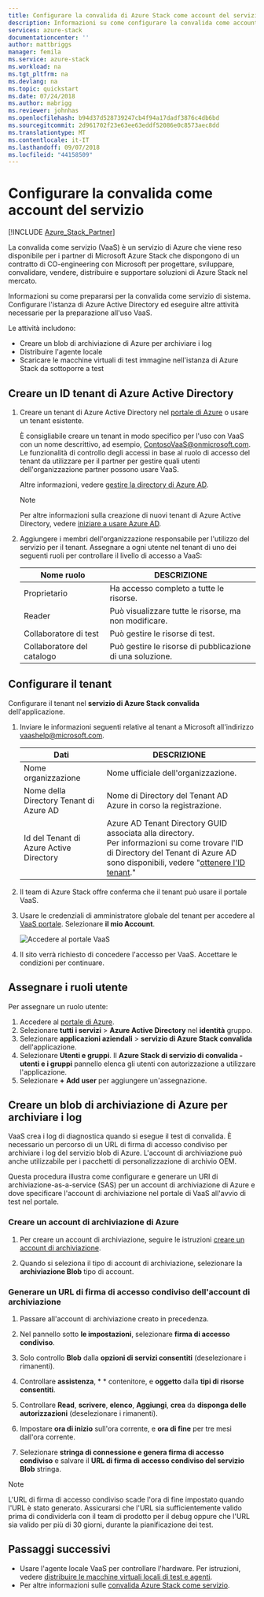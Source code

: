 ```yaml
---
title: Configurare la convalida di Azure Stack come account del servizio | Microsoft Docs
description: Informazioni su come configurare la convalida come account del servizio.
services: azure-stack
documentationcenter: ''
author: mattbriggs
manager: femila
ms.service: azure-stack
ms.workload: na
ms.tgt_pltfrm: na
ms.devlang: na
ms.topic: quickstart
ms.date: 07/24/2018
ms.author: mabrigg
ms.reviewer: johnhas
ms.openlocfilehash: b94d37d528739247cb4f94a17dadf3876c4db6bd
ms.sourcegitcommit: 2d961702f23e63ee63eddf52086e0c8573aec8dd
ms.translationtype: MT
ms.contentlocale: it-IT
ms.lasthandoff: 09/07/2018
ms.locfileid: "44158509"
---
```

# <a name="set-up-your-validation-as-a-service-account"></a>Configurare la convalida come account del servizio

[!INCLUDE [Azure_Stack_Partner](./includes/azure-stack-partner-appliesto.md)]

La convalida come servizio (VaaS) è un servizio di Azure che viene reso disponibile per i partner di Microsoft Azure Stack che dispongono di un contratto di CO-engineering con Microsoft per progettare, sviluppare, convalidare, vendere, distribuire e supportare soluzioni di Azure Stack nel mercato.

Informazioni su come prepararsi per la convalida come servizio di sistema. Configurare l'istanza di Azure Active Directory ed eseguire altre attività necessarie per la preparazione all'uso VaaS. 

Le attività includono:

- Creare un blob di archiviazione di Azure per archiviare i log
- Distribuire l'agente locale
- Scaricare le macchine virtuali di test immagine nell'istanza di Azure Stack da sottoporre a test

## <a name="create-an-azure-active-directory-tenant-id"></a>Creare un ID tenant di Azure Active Directory

1. Creare un tenant di Azure Active Directory nel [portale di Azure](https://portal.azure.com) o usare un tenant esistente.

    È consigliabile creare un tenant in modo specifico per l'uso con VaaS con un nome descrittivo, ad esempio, ContosoVaaS@onmicrosoft.com. Le funzionalità di controllo degli accessi in base al ruolo di accesso del tenant da utilizzare per il partner per gestire quali utenti dell'organizzazione partner possono usare VaaS.  
    
    Altre informazioni, vedere [gestire la directory di Azure AD](https://docs.microsoft.com/azure/active-directory/active-directory-administer).

    > [!Note]  
    > Per altre informazioni sulla creazione di nuovi tenant di Azure Active Directory, vedere [iniziare a usare Azure AD](https://docs.microsoft.com/azure/active-directory/get-started-azure-ad).

2. Aggiungere i membri dell'organizzazione responsabile per l'utilizzo del servizio per il tenant. Assegnare a ogni utente nel tenant di uno dei seguenti ruoli per controllare il livello di accesso a VaaS:

    | Nome ruolo | DESCRIZIONE |
    |---------------------|------------------------------------------|
    | Proprietario | Ha accesso completo a tutte le risorse. |
    | Reader | Può visualizzare tutte le risorse, ma non modificare. |
    | Collaboratore di test | Può gestire le risorse di test. |
    | Collaboratore del catalogo | Può gestire le risorse di pubblicazione di una soluzione. |

## <a name="set-up-your-tenant"></a>Configurare il tenant

Configurare il tenant nel **servizio di Azure Stack convalida** dell'applicazione. 

1. Inviare le informazioni seguenti relative al tenant a Microsoft all'indirizzo vaashelp@microsoft.com.

    | Dati | DESCRIZIONE |
    |--------------------------------|---------------------------------------------------------------------------------------------|
    | Nome organizzazione | Nome ufficiale dell'organizzazione. |
    | Nome della Directory Tenant di Azure AD | Nome di Directory del Tenant AD Azure in corso la registrazione. |
    | Id del Tenant di Azure Active Directory | Azure AD Tenant Directory GUID associata alla directory.<br> Per informazioni su come trovare l'ID di Directory del Tenant di Azure AD sono disponibili, vedere "[ottenere l'ID tenant](https://docs.microsoft.com/azure/azure-resource-manager/resource-group-create-service-principal-portal#get-tenant-id)." |

    

2. Il team di Azure Stack offre conferma che il tenant può usare il portale VaaS.

3. Usare le credenziali di amministratore globale del tenant per accedere al [VaaS portale](https://azurestackvalidation.com/
). Selezionare **il mio Account**.

    ![Accedere al portale VaaS](media/vaas_portalsignin.png)

3. Il sito verrà richiesto di concedere l'accesso per VaaS. Accettare le condizioni per continuare.

## <a name="assign-user-roles"></a>Assegnare i ruoli utente

Per assegnare un ruolo utente:

1. Accedere al [portale di Azure](https://portal.azure.com).
2. Selezionare **tutti i servizi** > **Azure Active Directory** nel **identità** gruppo.
3. Selezionare **applicazioni aziendali** > **servizio di Azure Stack convalida** dell'applicazione.
4. Selezionare **Utenti e gruppi**. Il **Azure Stack di servizio di convalida - utenti e i gruppi** pannello elenca gli utenti con autorizzazione a utilizzare l'applicazione.
5. Selezionare **+ Add user** per aggiungere un'assegnazione.

## <a name="create-an-azure-storage-blob-to-store-logs"></a>Creare un blob di archiviazione di Azure per archiviare i log

VaaS crea i log di diagnostica quando si esegue il test di convalida. È necessario un percorso di un URL di firma di accesso condiviso per archiviare i log del servizio blob di Azure. L'account di archiviazione può anche utilizzabile per i pacchetti di personalizzazione di archivio OEM.

Questa procedura illustra come configurare e generare un URI di archiviazione-as-a-service (SAS) per un account di archiviazione di Azure e dove specificare l'account di archiviazione nel portale di VaaS all'avvio di test nel portale.

### <a name="create-an-azure-storage-account"></a>Creare un account di archiviazione di Azure

1. Per creare un account di archiviazione, seguire le istruzioni [creare un account di archiviazione](../../storage/common/storage-quickstart-create-account.md).

2. Quando si seleziona il tipo di account di archiviazione, selezionare la **archiviazione Blob** tipo di account.

### <a name="generate-a-sas-url-for-the-storage-account"></a>Generare un URL di firma di accesso condiviso dell'account di archiviazione

1. Passare all'account di archiviazione creato in precedenza.

2. Nel pannello sotto **le impostazioni**, selezionare **firma di accesso condiviso**.

3. Solo controllo **Blob** dalla **opzioni di servizi consentiti** (deselezionare i rimanenti).

4. Controllare **assistenza**, * * contenitore, e **oggetto** dalla **tipi di risorse consentiti**.

5. Controllare **Read**, **scrivere**, **elenco**, **Aggiungi**, **crea** da **disponga delle autorizzazioni**  (deselezionare i rimanenti).

6. Impostare **ora di inizio** sull'ora corrente, e **ora di fine** per tre mesi dall'ora corrente.

7. Selezionare **stringa di connessione e genera firma di accesso condiviso** e salvare il **URL di firma di accesso condiviso del servizio Blob** stringa.

> [!Note]  
> L'URL di firma di accesso condiviso scade l'ora di fine impostato quando l'URL è stato generato. Assicurarsi che l'URL sia sufficientemente valido prima di condividerla con il team di prodotto per il debug oppure che l'URL sia valido per più di 30 giorni, durante la pianificazione dei test.

## <a name="next-steps"></a>Passaggi successivi

- Usare l'agente locale VaaS per controllare l'hardware. Per istruzioni, vedere [distribuire le macchine virtuali locali di test e agenti](azure-stack-vaas-test-vm.md).
- Per altre informazioni sulle [convalida Azure Stack come servizio](https://docs.microsoft.com/azure/azure-stack/partner).